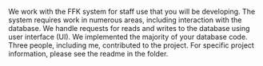We work with the FFK system for staff use that you will be developing. The system requires work in numerous areas, including interaction with the database. 
We handle requests for reads and writes to the database using user interface (UI). 
We implemented the majority of your database code.
Three people, including me, contributed to the project.
For specific project information, please see the readme in the folder.
